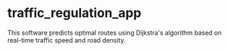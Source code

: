 # traffic_regulation_app
This software predicts optimal routes using Dijkstra's algorithm based on real-time traffic speed and road density.
